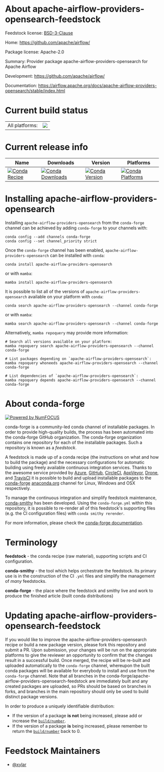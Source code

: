 About apache-airflow-providers-opensearch-feedstock
===================================================

Feedstock license: [BSD-3-Clause](https://github.com/conda-forge/apache-airflow-providers-opensearch-feedstock/blob/main/LICENSE.txt)

Home: https://github.com/apache/airflow/

Package license: Apache-2.0

Summary: Provider package apache-airflow-providers-opensearch for Apache Airflow

Development: https://github.com/apache/airflow/

Documentation: https://airflow.apache.org/docs/apache-airflow-providers-opensearch/stable/index.html

Current build status
====================


<table><tr><td>All platforms:</td>
    <td>
      <a href="https://dev.azure.com/conda-forge/feedstock-builds/_build/latest?definitionId=25746&branchName=main">
        <img src="https://dev.azure.com/conda-forge/feedstock-builds/_apis/build/status/apache-airflow-providers-opensearch-feedstock?branchName=main">
      </a>
    </td>
  </tr>
</table>

Current release info
====================

| Name | Downloads | Version | Platforms |
| --- | --- | --- | --- |
| [![Conda Recipe](https://img.shields.io/badge/recipe-apache--airflow--providers--opensearch-green.svg)](https://anaconda.org/conda-forge/apache-airflow-providers-opensearch) | [![Conda Downloads](https://img.shields.io/conda/dn/conda-forge/apache-airflow-providers-opensearch.svg)](https://anaconda.org/conda-forge/apache-airflow-providers-opensearch) | [![Conda Version](https://img.shields.io/conda/vn/conda-forge/apache-airflow-providers-opensearch.svg)](https://anaconda.org/conda-forge/apache-airflow-providers-opensearch) | [![Conda Platforms](https://img.shields.io/conda/pn/conda-forge/apache-airflow-providers-opensearch.svg)](https://anaconda.org/conda-forge/apache-airflow-providers-opensearch) |

Installing apache-airflow-providers-opensearch
==============================================

Installing `apache-airflow-providers-opensearch` from the `conda-forge` channel can be achieved by adding `conda-forge` to your channels with:

```
conda config --add channels conda-forge
conda config --set channel_priority strict
```

Once the `conda-forge` channel has been enabled, `apache-airflow-providers-opensearch` can be installed with `conda`:

```
conda install apache-airflow-providers-opensearch
```

or with `mamba`:

```
mamba install apache-airflow-providers-opensearch
```

It is possible to list all of the versions of `apache-airflow-providers-opensearch` available on your platform with `conda`:

```
conda search apache-airflow-providers-opensearch --channel conda-forge
```

or with `mamba`:

```
mamba search apache-airflow-providers-opensearch --channel conda-forge
```

Alternatively, `mamba repoquery` may provide more information:

```
# Search all versions available on your platform:
mamba repoquery search apache-airflow-providers-opensearch --channel conda-forge

# List packages depending on `apache-airflow-providers-opensearch`:
mamba repoquery whoneeds apache-airflow-providers-opensearch --channel conda-forge

# List dependencies of `apache-airflow-providers-opensearch`:
mamba repoquery depends apache-airflow-providers-opensearch --channel conda-forge
```


About conda-forge
=================

[![Powered by
NumFOCUS](https://img.shields.io/badge/powered%20by-NumFOCUS-orange.svg?style=flat&colorA=E1523D&colorB=007D8A)](https://numfocus.org)

conda-forge is a community-led conda channel of installable packages.
In order to provide high-quality builds, the process has been automated into the
conda-forge GitHub organization. The conda-forge organization contains one repository
for each of the installable packages. Such a repository is known as a *feedstock*.

A feedstock is made up of a conda recipe (the instructions on what and how to build
the package) and the necessary configurations for automatic building using freely
available continuous integration services. Thanks to the awesome service provided by
[Azure](https://azure.microsoft.com/en-us/services/devops/), [GitHub](https://github.com/),
[CircleCI](https://circleci.com/), [AppVeyor](https://www.appveyor.com/),
[Drone](https://cloud.drone.io/welcome), and [TravisCI](https://travis-ci.com/)
it is possible to build and upload installable packages to the
[conda-forge](https://anaconda.org/conda-forge) [anaconda.org](https://anaconda.org/)
channel for Linux, Windows and OSX respectively.

To manage the continuous integration and simplify feedstock maintenance,
[conda-smithy](https://github.com/conda-forge/conda-smithy) has been developed.
Using the ``conda-forge.yml`` within this repository, it is possible to re-render all of
this feedstock's supporting files (e.g. the CI configuration files) with ``conda smithy rerender``.

For more information, please check the [conda-forge documentation](https://conda-forge.org/docs/).

Terminology
===========

**feedstock** - the conda recipe (raw material), supporting scripts and CI configuration.

**conda-smithy** - the tool which helps orchestrate the feedstock.
                   Its primary use is in the construction of the CI ``.yml`` files
                   and simplify the management of *many* feedstocks.

**conda-forge** - the place where the feedstock and smithy live and work to
                  produce the finished article (built conda distributions)


Updating apache-airflow-providers-opensearch-feedstock
======================================================

If you would like to improve the apache-airflow-providers-opensearch recipe or build a new
package version, please fork this repository and submit a PR. Upon submission,
your changes will be run on the appropriate platforms to give the reviewer an
opportunity to confirm that the changes result in a successful build. Once
merged, the recipe will be re-built and uploaded automatically to the
`conda-forge` channel, whereupon the built conda packages will be available for
everybody to install and use from the `conda-forge` channel.
Note that all branches in the conda-forge/apache-airflow-providers-opensearch-feedstock are
immediately built and any created packages are uploaded, so PRs should be based
on branches in forks, and branches in the main repository should only be used to
build distinct package versions.

In order to produce a uniquely identifiable distribution:
 * If the version of a package **is not** being increased, please add or increase
   the [``build/number``](https://docs.conda.io/projects/conda-build/en/latest/resources/define-metadata.html#build-number-and-string).
 * If the version of a package **is** being increased, please remember to return
   the [``build/number``](https://docs.conda.io/projects/conda-build/en/latest/resources/define-metadata.html#build-number-and-string)
   back to 0.

Feedstock Maintainers
=====================

* [@xylar](https://github.com/xylar/)

